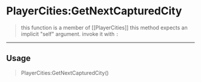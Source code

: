 # PlayerCities:GetNextCapturedCity
> this function is a member of [[PlayerCities]]
> this method expects an implicit "self" argument. invoke it with `:`
-----
## Usage
> PlayerCities:GetNextCapturedCity()
